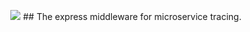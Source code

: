 <p align="center">
  <img src="https://i.imgur.com/yeM70JU.png">
  ## The express middleware for microservice tracing.
</p>

